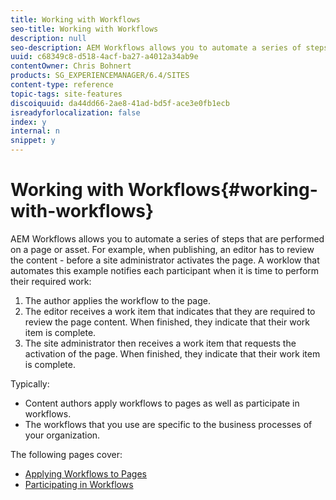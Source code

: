 ```yaml
---
title: Working with Workflows
seo-title: Working with Workflows
description: null
seo-description: AEM Workflows allows you to automate a series of steps that are performed on a page or asset. For example, when publishing, an editor has to review the content - before a site administrator activates the page. A workflow that automates this example notifies each participant when it is time to perform their required work.
uuid: c68349c8-d518-4acf-ba27-a4012a34ab9e
contentOwner: Chris Bohnert
products: SG_EXPERIENCEMANAGER/6.4/SITES
content-type: reference
topic-tags: site-features
discoiquuid: da44dd66-2ae8-41ad-bd5f-ace3e0fb1ecb
isreadyforlocalization: false
index: y
internal: n
snippet: y
---
```


# Working with Workflows{#working-with-workflows}

AEM Workflows allows you to automate a series of steps that are performed on a page or asset. For example, when publishing, an editor has to review the content - before a site administrator activates the page. A worklow that automates this example notifies each participant when it is time to perform their required work:

1. The author applies the workflow to the page.
1. The editor receives a work item that indicates that they are required to review the page content. When finished, they indicate that their work item is complete.
1. The site administrator then receives a work item that requests the activation of the page. When finished, they indicate that their work item is complete.

Typically:

* Content authors apply workflows to pages as well as participate in workflows.
* The workflows that you use are specific to the business processes of your organization.

The following pages cover:

* [Applying Workflows to Pages](../../classic-ui-authoring/using/classic-workflows-applying.md)
* [Participating in Workflows](/classic-ui-authoring/using/classic-workflows-participating)

